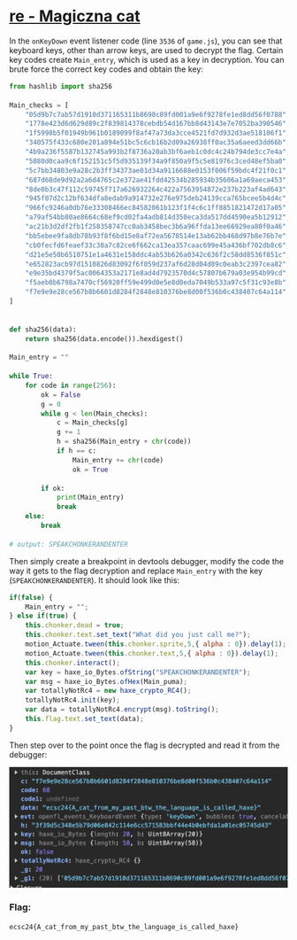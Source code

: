 # [re - Magiczna cat](https://hack.cert.pl/challenge/magiczna-cat)

In the `onKeyDown` event listener code (line `3536` of `game.js`), you can see that keyboard keys, other than arrow keys, are used to decrypt the flag. Certain key codes create `Main_entry`, which is used as a key in decryption. You can brute force the correct key codes and obtain the key:
```py
from hashlib import sha256

Main_checks = [
    "05d9b7c7ab57d1910d371165311b8690c89fd001a9e6f9278fe1ed8dd56f0788",
    "1778e423d6d629d89c2f839814378cebdb54d167bb8d43143e7e7052ba390546",
    "1f5998b5f01949b961b0189099f8af47a73da3cce4521fd7d932d3ae518106f1",
    "340575f433c680e201a894e51bc5c6cb16b2d09a26938ff0ac35a6aeed3dd66b",
    "4b9a236f5587b132745a993b2f8736a20ab3bf6aeb1c0dc4c24b794de3cc7e4a",
    "5880d0caa9c6f152151c5f5d935139f34a9f850a9f5c5e81976c3ced48ef5ba0",
    "5c7bb34803e9a28c2b3ff34373ae01d34a9116688e0153f006f59bdc4f21f0c1",
    "687d68de9d92a2a6d4765c2e372ae41fdd42534b285934b35606a1a69aeca453",
    "8de0b3c47f112c59745f717a626932264c422a7563954872e237b223af4ad643",
    "945f07d2c12bf634dfa8edab9a914732e276e975deb24139cca765bcee5b4d4c",
    "966fc9246a0db76e33308466ec84582061b123f1f4c6c1ff8851821472d17a05",
    "a79af54bb80ae8664c68ef9cd02fa4adb814d350eca3da517dd4590ea5b12912",
    "ac21b3d2df2fb1f258358747cc0ab3458bec3b6a96ffda13ee66929ea80f0a46",
    "bb5ebee9fa8db78b93f8f6bd15e8af72ea5678514e13ab62bb468d97b8e76b7e",
    "cb0fecfd6feaef33c38a7c82ce6f662ca13ea357caac699e45a436bf702db8c6",
    "d21e5e50b6510751e1a4631e158ddc4ab53b626a0342c636f2c58dd8536f851c",
    "e652823acb97d1510826d83092f6f059d237af6d28d04d89c0eab3c2397cea82",
    "e9e35bd4379f5ac0064353a2171e8ad4d7923570d4c57807b679a03e954b99cd",
    "f5aeb0b6798a7470cf56920ff59e499d0e5e8d0eda7049b533a97c5f31c93e8b",
    "f7e9e9e28ce567b8b6601d8284f2848e810376be8d00f536b0c438407c64a114"
]


def sha256(data):
    return sha256(data.encode()).hexdigest()

Main_entry = ""

while True:
    for code in range(256):
        ok = False
        g = 0
        while g < len(Main_checks):
            c = Main_checks[g]
            g += 1
            h = sha256(Main_entry + chr(code))
            if h == c:
                Main_entry += chr(code)
                ok = True

        if ok:
            print(Main_entry)
            break
    else:
        break

# output: SPEAKCHONKERANDENTER
```

Then simply create a breakpoint in devtools debugger, modify the code the way it gets to the flag decryption and replace `Main_entry` with the key (`SPEAKCHONKERANDENTER`). It should look like this:
```js
if(false) {
    Main_entry = "";
} else if(true) {
    this.chonker.dead = true;
    this.chonker.text.set_text("What did you just call me?");
    motion_Actuate.tween(this.chonker.sprite,5,{ alpha : 0}).delay(1);
    motion_Actuate.tween(this.chonker.text,5,{ alpha : 0}).delay(1);
    this.chonker.interact();
    var key = haxe_io_Bytes.ofString("SPEAKCHONKERANDENTER");
    var msg = haxe_io_Bytes.ofHex(Main_puma);
    var totallyNotRc4 = new haxe_crypto_RC4();
    totallyNotRc4.init(key);
    var data = totallyNotRc4.encrypt(msg).toString();
    this.flag.text.set_text(data);
}
```

Then step over to the point once the flag is decrypted and read it from the debugger:

![](image.png)

### Flag:
```
ecsc24{A_cat_from_my_past_btw_the_language_is_called_haxe}
```